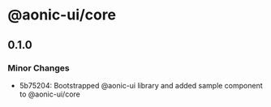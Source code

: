 # @aonic-ui/core

## 0.1.0

### Minor Changes

- 5b75204: Bootstrapped @aonic-ui library and added sample component to @aonic-ui/core
